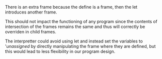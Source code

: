 There is an extra frame because the define is a frame, then the let introduces another frame.

This should not impact the functioning of any program since the contents of intersection of the frames
remains the same and thus will correctly be overriden in child frames.


The interpretter could avoid using let and instead set the variables to '*unassigned* by directly
manipulating the frame where they are defined, but this would lead to less flexibility in our
program design.